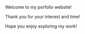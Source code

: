 Welcome to my porfolio website!

Thank you for your interest and time!

Hope you enjoy exploring my work!
